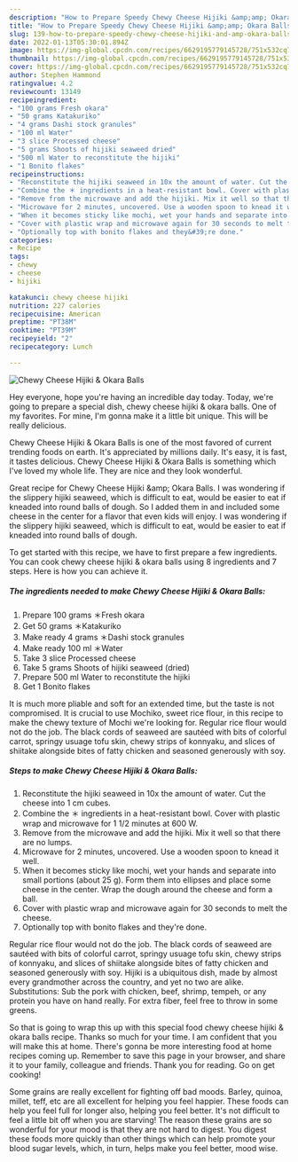 ```yaml
---
description: "How to Prepare Speedy Chewy Cheese Hijiki &amp;amp; Okara Balls"
title: "How to Prepare Speedy Chewy Cheese Hijiki &amp;amp; Okara Balls"
slug: 139-how-to-prepare-speedy-chewy-cheese-hijiki-and-amp-okara-balls
date: 2022-01-13T05:30:01.894Z
image: https://img-global.cpcdn.com/recipes/6629195779145728/751x532cq70/chewy-cheese-hijiki-okara-balls-recipe-main-photo.jpg
thumbnail: https://img-global.cpcdn.com/recipes/6629195779145728/751x532cq70/chewy-cheese-hijiki-okara-balls-recipe-main-photo.jpg
cover: https://img-global.cpcdn.com/recipes/6629195779145728/751x532cq70/chewy-cheese-hijiki-okara-balls-recipe-main-photo.jpg
author: Stephen Hammond
ratingvalue: 4.2
reviewcount: 13149
recipeingredient:
- "100 grams Fresh okara"
- "50 grams Katakuriko"
- "4 grams Dashi stock granules"
- "100 ml Water"
- "3 slice Processed cheese"
- "5 grams Shoots of hijiki seaweed dried"
- "500 ml Water to reconstitute the hijiki"
- "1 Bonito flakes"
recipeinstructions:
- "Reconstitute the hijiki seaweed in 10x the amount of water. Cut the cheese into 1 cm cubes."
- "Combine the ＊ ingredients in a heat-resistant bowl. Cover with plastic wrap and microwave for 1 1/2 minutes at 600 W."
- "Remove from the microwave and add the hijiki. Mix it well so that there are no lumps."
- "Microwave for 2 minutes, uncovered. Use a wooden spoon to knead it well."
- "When it becomes sticky like mochi, wet your hands and separate into small portions (about 25 g). Form them into ellipses and place some cheese in the center. Wrap the dough around the cheese and form a ball."
- "Cover with plastic wrap and microwave again for 30 seconds to melt the cheese."
- "Optionally top with bonito flakes and they&#39;re done."
categories:
- Recipe
tags:
- chewy
- cheese
- hijiki

katakunci: chewy cheese hijiki 
nutrition: 227 calories
recipecuisine: American
preptime: "PT38M"
cooktime: "PT39M"
recipeyield: "2"
recipecategory: Lunch

---
```



![Chewy Cheese Hijiki &amp; Okara Balls](https://img-global.cpcdn.com/recipes/6629195779145728/751x532cq70/chewy-cheese-hijiki-okara-balls-recipe-main-photo.jpg)

Hey everyone, hope you're having an incredible day today. Today, we're going to prepare a special dish, chewy cheese hijiki &amp; okara balls. One of my favorites. For mine, I'm gonna make it a little bit unique. This will be really delicious.

Chewy Cheese Hijiki &amp; Okara Balls is one of the most favored of current trending foods on earth. It's appreciated by millions daily. It's easy, it is fast, it tastes delicious. Chewy Cheese Hijiki &amp; Okara Balls is something which I've loved my whole life. They are nice and they look wonderful.

Great recipe for Chewy Cheese Hijiki &amp;amp; Okara Balls. I was wondering if the slippery hijiki seaweed, which is difficult to eat, would be easier to eat if kneaded into round balls of dough. So I added them in and included some cheese in the center for a flavor that even kids will enjoy. I was wondering if the slippery hijiki seaweed, which is difficult to eat, would be easier to eat if kneaded into round balls of dough.


To get started with this recipe, we have to first prepare a few ingredients. You can cook chewy cheese hijiki &amp; okara balls using 8 ingredients and 7 steps. Here is how you can achieve it.

<!--inarticleads1-->

##### The ingredients needed to make Chewy Cheese Hijiki &amp; Okara Balls:

1. Prepare 100 grams ＊Fresh okara
1. Get 50 grams ＊Katakuriko
1. Make ready 4 grams ＊Dashi stock granules
1. Make ready 100 ml ＊Water
1. Take 3 slice Processed cheese
1. Take 5 grams Shoots of hijiki seaweed (dried)
1. Prepare 500 ml Water to reconstitute the hijiki
1. Get 1 Bonito flakes


It is much more pliable and soft for an extended time, but the taste is not compromised. It is crucial to use Mochiko, sweet rice flour, in this recipe to make the chewy texture of Mochi we&#39;re looking for. Regular rice flour would not do the job. The black cords of seaweed are sautéed with bits of colorful carrot, springy usuage tofu skin, chewy strips of konnyaku, and slices of shiitake alongside bites of fatty chicken and seasoned generously with soy. 

<!--inarticleads2-->

##### Steps to make Chewy Cheese Hijiki &amp; Okara Balls:

1. Reconstitute the hijiki seaweed in 10x the amount of water. Cut the cheese into 1 cm cubes.
1. Combine the ＊ ingredients in a heat-resistant bowl. Cover with plastic wrap and microwave for 1 1/2 minutes at 600 W.
1. Remove from the microwave and add the hijiki. Mix it well so that there are no lumps.
1. Microwave for 2 minutes, uncovered. Use a wooden spoon to knead it well.
1. When it becomes sticky like mochi, wet your hands and separate into small portions (about 25 g). Form them into ellipses and place some cheese in the center. Wrap the dough around the cheese and form a ball.
1. Cover with plastic wrap and microwave again for 30 seconds to melt the cheese.
1. Optionally top with bonito flakes and they&#39;re done.


Regular rice flour would not do the job. The black cords of seaweed are sautéed with bits of colorful carrot, springy usuage tofu skin, chewy strips of konnyaku, and slices of shiitake alongside bites of fatty chicken and seasoned generously with soy. Hijiki is a ubiquitous dish, made by almost every grandmother across the country, and yet no two are alike. Substitutions: Sub the pork with chicken, beef, shrimp, tempeh, or any protein you have on hand really. For extra fiber, feel free to throw in some greens. 

So that is going to wrap this up with this special food chewy cheese hijiki &amp; okara balls recipe. Thanks so much for your time. I am confident that you will make this at home. There's gonna be more interesting food at home recipes coming up. Remember to save this page in your browser, and share it to your family, colleague and friends. Thank you for reading. Go on get cooking!

Some grains are really excellent for fighting off bad moods. Barley, quinoa, millet, teff, etc are all excellent for helping you feel happier. These foods can help you feel full for longer also, helping you feel better. It's not difficult to feel a little bit off when you are starving! The reason these grains are so wonderful for your mood is that they are not hard to digest. You digest these foods more quickly than other things which can help promote your blood sugar levels, which, in turn, helps make you feel better, mood wise.
